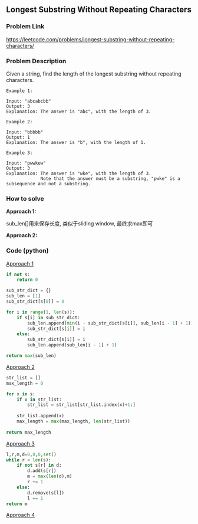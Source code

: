 ## Longest Substring Without Repeating Characters

### Problem Link

https://leetcode.com/problems/longest-substring-without-repeating-characters/

### Problem Description 

Given a string, find the length of the longest substring without repeating characters.

```
Example 1: 

Input: "abcabcbb"
Output: 3 
Explanation: The answer is "abc", with the length of 3. 

```

```
Example 2: 

Input: "bbbbb"
Output: 1
Explanation: The answer is "b", with the length of 1.

```

```
Example 3: 

Input: "pwwkew"
Output: 3
Explanation: The answer is "wke", with the length of 3. 
             Note that the answer must be a substring, "pwke" is a subsequence and not a substring.

```
### How to solve 

**Approach 1:** 

sub_len[]用来保存长度, 类似于sliding window, 最终求max即可


**Approach 2:** 


### Code (python)

[Approach 1](https://github.com/yanray/leetcode/blob/master/medium/0003Longest_Substring_Without_Repeating_Characters/0003Longest_Substring_Without_Repeating_Characters1.py)

```python
if not s:
    return 0

sub_str_dict = {}
sub_len = [1]
sub_str_dict[s[0]] = 0

for i in range(1, len(s)):
    if s[i] in sub_str_dict:
        sub_len.append(min(i - sub_str_dict[s[i]], sub_len[i - 1] + 1))
        sub_str_dict[s[i]] = i
    else:
        sub_str_dict[s[i]] = i
        sub_len.append(sub_len[i - 1] + 1)

return max(sub_len)
```


[Approach 2](https://github.com/yanray/leetcode/blob/master/medium/0003Longest_Substring_Without_Repeating_Characters/0003Longest_Substring_Without_Repeating_Characters2.py)

```python
str_list = []
max_length = 0

for x in s:
    if x in str_list:
        str_list = str_list[str_list.index(x)+1:]
        
    str_list.append(x)    
    max_length = max(max_length, len(str_list))
    
return max_length
```

[Approach 3](https://github.com/yanray/leetcode/blob/master/medium/0003Longest_Substring_Without_Repeating_Characters/0003Longest_Substring_Without_Repeating_Characters3.py)

```python
l,r,m,d=0,0,0,set()
while r < len(s):
    if not s[r] in d:
        d.add(s[r])
        m = max(len(d),m)
        r += 1
    else:
        d.remove(s[l])
        l += 1
return m
```

[Approach 4](https://github.com/yanray/leetcode/blob/master/medium/0003Longest_Substring_Without_Repeating_Characters/0003Longest_Substring_Without_Repeating_Characters4.py)

```python

```
